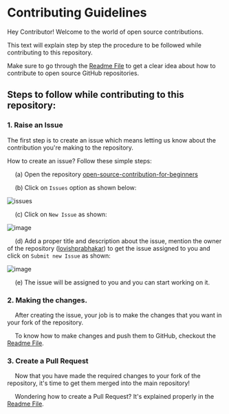 # Contributing Guidelines

Hey Contributor! Welcome to the world of open source contributions.

This text will explain step by step the procedure to be followed while contributing to this repository.

Make sure to go through the [Readme File](https://github.com/cyberbuddy-io/open-source-contribution-for-beginners/blob/master/README.md) to get a clear idea about how to contribute to open source GitHub repositories.

## Steps to follow while contributing to this repository:

### 1. Raise an Issue

The first step is to create an issue which means letting us know about the contribution you're making to the repository.
 
How to create an issue? Follow these simple steps:

&emsp; (a) Open the repository [open-source-contribution-for-beginners](https://github.com/cyberbuddy-io/open-source-contribution-for-beginners)

&emsp; (b) Click on `Issues` option as shown below: 

![issues](https://user-images.githubusercontent.com/89595539/155835830-a5ca5a50-47d3-41d7-bf6a-ac413fd25a14.png)

&emsp; (c) Click on `New Issue` as shown:

![image](https://user-images.githubusercontent.com/89595539/155835927-d42edccf-d6ea-4039-b959-0634caae8f82.png)

&emsp; (d) Add a proper title and description about the issue, mention the owner of the repository ([lovishprabhakar](https://github.com/lovishprabhakar)) to get the issue assigned to you and click on `Submit new Issue` as shown:

![image](https://user-images.githubusercontent.com/89595539/155836558-13365109-9204-4e34-be91-b03c0809e106.png)


&emsp; (e) The issue will be assigned to you and you can start working on it.


### 2. Making the changes.

&emsp; After creating the issue, your job is to make the changes that you want in your fork of the repository.

&emsp; To know how to make changes and push them to GitHub, checkout the [Readme File](https://github.com/cyberbuddy-io/open-source-contribution-for-beginners/blob/master/README.md).


### 3. Create a Pull Request

&emsp; Now that you have made the required changes to your fork of the repository, it's time to get them merged into the main repository!

&emsp; Wondering how to create a Pull Request? It's explained properly in the [Readme File](https://github.com/cyberbuddy-io/open-source-contribution-for-beginners/blob/master/README.md).



